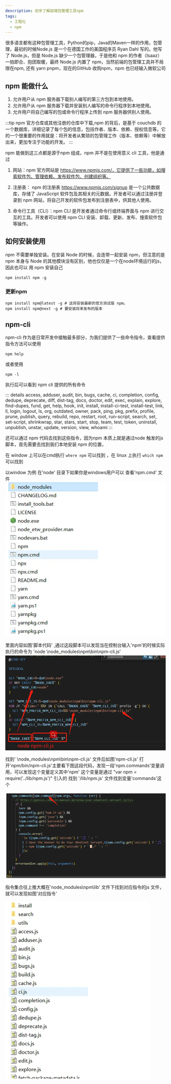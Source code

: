 ```yaml
---
description: 初步了解前端包管理工具npm
tags:
  - 工程化
  - npm
---
```


很多语言都有这种包管理工具，Python的pip，Java的Maven一样的作用，包管理，最初的时候Node.js 是一个在德国工作的美国程序员 Ryan Dahl 写的。他写了 Node.js，但是 Node.js 缺少一个包管理器，于是他和 npm 的作者（Isaaz）一拍即合、抱团取暖，最终 Node.js 内置了 npm，当然前端的包管理工具并不局限在npm, 还有 yarn pnpm，现在的GitHub 收购npm，npm 也已经输入微软公司

## npm 能做什么

1. 允许用户从 npm 服务器下载别人编写的第三方包到本地使用。
2. 允许用户从 npm 服务器下载并安装别人编写的命令行程序到本地使用。
3. 允许用户将自己编写的包或命令行程序上传到 npm 服务器供别人使用。

:::tip
npm 官方仓库或其他注册的仓库中下载,npm 的背后，是基于 couchdb 的一个数据库，详细记录了每个包的信息，包括作者、版本、依赖、授权信息等。它的一个很重要的作用就是：将开发者从繁琐的包管理工作（版本、依赖等）中解放出来，更加专注于功能的开发。
:::

npm 能做到这三点都是源于npm 组成，npm 并不是在使用意义 cli 工具，他是通过

1. 网站：npm 官方网站是 https://www.npmjs.com/，它提供了一些功能，如搜索软件包、管理依赖、发布软件包、创建组织等。

2. 注册表： npm 的注册表 https://www.npmjs.com/signup 是一个公共数据库，存储了 JavaScript 软件包及其相关的元数据。开发者可以通过注册并登录到 npm 网站，将自己开发的软件包发布到注册表中，供其他人使用。

3. 命令行工具（CLI）：npm CLI 是开发者通过命令行或终端界面与 npm 进行交互的工具。开发者可以使用 npm CLI 安装、卸载、更新、发布、搜索软件包等操作。

## 如何安装使用

npm 不需要单独安装。在安装 Node 的时候，会连带一起安装 npm，但注意的是 npm 本身与 Node 的其他模块没有区别，他也仅仅是一个在node环境运行的js，因此也可以 用 npm 安装自己

~~~shell
npm install npm -g
~~~

### 更新npm

~~~ shell
npm install npm@latest -g # 这将安装最新的官方测试版 npm。
npm install npm@next -g # 要安装将来发布的版本
~~~


## npm-cli

npm-cli 作为是日常开发中接触最多部分，为我们提供了一些命令指令，查看提供指令方法可以使用

~~~shell
npm help
~~~
或者使用
~~~shell
npm -l
~~~

执行后可以看到 npm cli 提供的所有命令

::: details
    access, adduser, audit, bin, bugs, cache, ci, completion,
    config, dedupe, deprecate, diff, dist-tag, docs, doctor,
    edit, exec, explain, explore, find-dupes, fund, get, help,
    hook, init, install, install-ci-test, install-test, link,
    ll, login, logout, ls, org, outdated, owner, pack, ping,
    pkg, prefix, profile, prune, publish, query, rebuild, repo,
    restart, root, run-script, search, set, set-script,
    shrinkwrap, star, stars, start, stop, team, test, token,
    uninstall, unpublish, unstar, update, version, view, whoami
:::

还可以通过 npm 代码去找到这些指令，因为npm 本质上就是通过node 触发的js 脚本，首先需要去找到我们本地安装 npm 的位置，

在 window 上可以在cmd执行  `where npm` 可以找到 ，在 linux 上执行 `which npm` 可以找到

以window 为例 在'node' 目录下如果你是windows用户可以 查看'npm.cmd' 文件
![](/images/前端工程化_npm.png)


里面内容如图'脚本代码' ,通过这段脚本可以发现当在控制台输入'npm'的时候实际执行的命令为 'node  \node_modules\npm\bin\npm-cli.js'
![](/images/前端工程化_npmcli.png)


找到' \node_modules\npm\bin\npm-cli.js' 文件后如图'npm-cli.js' 打开'npm/bin/npm-cli.js'主要看下图这段代码，发现一段'npm.commands'变量调用，可以发现这个变量定义其中'npm' 这个变量是通过 "var npm = require('../lib/npm.js')" 引入的 找到 '/lib/npm.js' 文件找到变量'commands'这个

![](/images/前端工程化npmclijs.png)



指令集合往上推大概在'node_modules\npm\lib' 文件下找到对应指令的js 文件，就可以发现如图'对应指令'

![](/images/前端工程化npm脚本.png)


